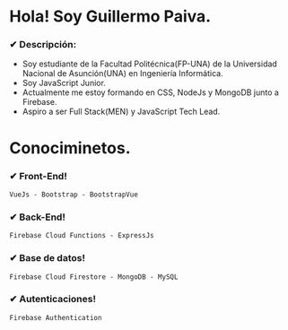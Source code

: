 # Hola! Soy Guillermo Paiva.

### ✔ Descripción:
- Soy estudiante de la Facultad Politécnica(FP-UNA) de la Universidad Nacional de Asunción(UNA) en Ingeniería Informática.
- Soy JavaScript Junior.
- Actualmente me estoy formando en CSS, NodeJs y MongoDB junto a Firebase.
- Aspiro a ser Full Stack(MEN) y JavaScript Tech Lead.

# Conociminetos.

### ✔ Front-End!
~~~
VueJs - Bootstrap - BootstrapVue
~~~

### ✔ Back-End!
~~~
Firebase Cloud Functions - ExpressJs
~~~

### ✔ Base de datos!
~~~
Firebase Cloud Firestore - MongoDB - MySQL
~~~

### ✔ Autenticaciones!
~~~
Firebase Authentication
~~~
